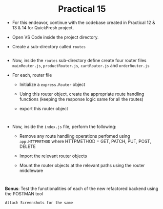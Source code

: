 <h1 align="center">Practical 15</h1>

- For this endeavor, continue with the codebase created in Practical 12 & 13 & 14 for QuickFresh project.
- Open VS Code inside the project directory.
- Create a sub-directory called `routes`
  ```
  
  ```
- Now, inside the `routes` sub-directory define create four router files `mainRouter.js`, `productRouter.js`, `cartRouter.js` and  `orderRouter.js`

- For each, router file
  - Initialize a `express.Router` object
  - Using this router object, create the appropriate route handling functions (keeping the response logic same for all the routes)
  - export this router object

      ```
      
      
      ```


- Now, inside the `index.js` file, perform the following:
  - Remove any route handling operations perfomed using `app.HTTPMETHOD` where HTTPMETHOD = GET, PATCH, PUT, POST, DELETE
  - Import the relevant router objects
  - Mount the router objects at the relevant paths using the router middleware

      ```
      
      
      ```

**Bonus**: Test the functionalities of each of the new refactored backend using the POSTMAN tool

```
Attach Screenshots for the same
```
